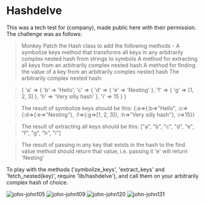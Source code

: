 Hashdelve
=========

This was a tech test for (company), made public here with their permission. The challenge was as follows:

> Monkey Patch the Hash class to add the following methods -
> A symbolize keys method that transforms all keys in any arbitrarily complex nested hash from strings to symbols
> A method for extracting all keys from an arbitrarily complex nested hash
> A method for finding the value of a key from an arbitrarily complex nested hash
> The arbitrarily complex nested hash:

> { 'a' => { 'b' => 'Hello', 'c' => { 'd' => { 'e' => 'Nesting' }, 'f' => { 'g' => [1, 2, 3] }, 'h' => 'Very silly hash' }, 'i' => 15 } }

> The result of symbolize keys should be this: {:a=>{:b=>"Hello", :c=>{:d=>{:e=>"Nesting"}, :f=>{:g=>[1, 2, 3]}, :h=>"Very silly hash"}, :i=>15}}

> The result of extracting all keys should be this: ["a", "b", "c", "d", "e", "f", "g", "h", "i"]

> The result of passing in any key that exists in the hash to the find value method should return that value, i.e. passing it 'e' will return 'Nesting'

To play with the methods ('symbolize_keys', 'extract_keys' and 'fetch_nested(key)', require 'lib/hashdelve'), and call them on your arbitrarily complex hash of choice.

![](http://91.151.211.145/lifestyle_blog/wp-content/uploads/2012/02/john-john105-600x400.jpg "john-john105") ![](http://91.151.211.145/lifestyle_blog/wp-content/uploads/2012/02/john-john109-600x400.jpg "john-john109") ![](http://91.151.211.145/lifestyle_blog/wp-content/uploads/2012/02/john-john120-600x400.jpg "john-john120") ![](http://91.151.211.145/lifestyle_blog/wp-content/uploads/2012/02/john-john131-600x400.jpg "john-john131")
